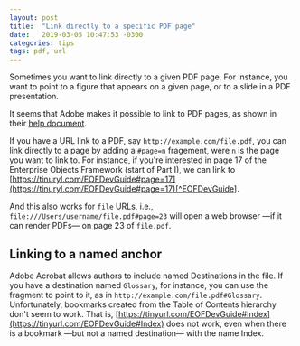 ```yaml
---
layout: post
title:  "Link directly to a specific PDF page"
date:   2019-03-05 10:47:53 -0300
categories: tips
tags: pdf, url
---
```


Sometimes you want to link directly to a given PDF page. For instance, you want to point to a figure that appears on a given page, or to a slide in a PDF presentation.

It seems that Adobe makes it possible to link to PDF pages, as shown in their [help document][pdf-link].

If you have a URL link to a PDF, say `http://example.com/file.pdf`, you can link directly to a page by adding a `#page=n` fragement, were `n` is the page you want to link to. For instance, if you're interested in page 17 of the Enterprise Objects Framework (start of Part I), we can link to [https://tinuryl.com/EOFDevGuide#page=17](https://tinuryl.com/EOFDevGuide#page=17)[^EOFDevGuide].

And this also works for `file` URLs, i.e., `file:///Users/username/file.pdf#page=23` will open a web browser —if it can render PDFs— on page 23 of `file.pdf`.

[pdf-link]: https://helpx.adobe.com/acrobat/kb/link-html-pdf-page-acrobat.html

[^EOFDevGuide]: The TinyURL [https://tinyurl.com/EOFDevGuide](https://tinyurl.com/EOFDevGuide) points to  [https://developer.apple.com/ library/ archive/ documentation/ LegacyTechnologies/ WebObjects/ WebObjects_4.0/ System/ Documentation/ Developer/ EnterpriseObjects/ Guide/ EOFDevGuide.pdf](https://developer.apple.com/library/archive/documentation/LegacyTechnologies/WebObjects/WebObjects_4.0/System/Documentation/Developer/EnterpriseObjects/Guide/EOFDevGuide.pdf). See that you can add the fragment to a redirection!

## Linking to a named anchor

Adobe Acrobat allows authors to include named Destinations in the file. If you have a destination named `Glossary`, for instance, you can use the fragment to point to it, as in `http://example.com/file.pdf#Glossary`. Unfortunately, bookmarks created from the Table of Contents hierarchy don't seem to work. That is, [https://tinyurl.com/EOFDevGuide#Index](https://tinyurl.com/EOFDevGuide#Index) does not work, even when there is a bookmark —but not a named destination— with the name Index.
